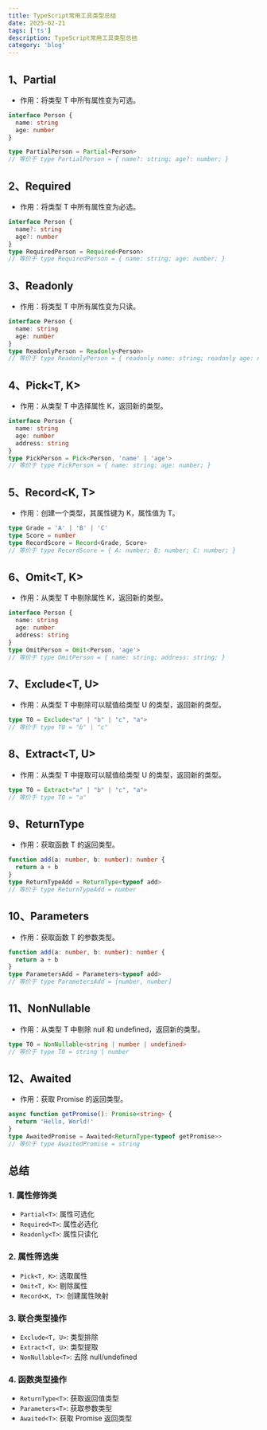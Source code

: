 ```yaml
---
title: TypeScript常用工具类型总结
date: 2025-02-21
tags: ['ts']
description: TypeScript常用工具类型总结
category: 'blog'
---
```


## 1、Partial<T>
- 作用：将类型 T 中所有属性变为可选。
```typescript
interface Person {
  name: string
  age: number
}

type PartialPerson = Partial<Person>
// 等价于 type PartialPerson = { name?: string; age?: number; }
```

## 2、Required<T>
- 作用：将类型 T 中所有属性变为必选。
```typescript
interface Person {
  name?: string
  age?: number
}
type RequiredPerson = Required<Person>
// 等价于 type RequiredPerson = { name: string; age: number; }
```

## 3、Readonly<T>
- 作用：将类型 T 中所有属性变为只读。
```typescript
interface Person {
  name: string
  age: number
}
type ReadonlyPerson = Readonly<Person>
// 等价于 type ReadonlyPerson = { readonly name: string; readonly age: number; }
```
## 4、Pick<T, K>
- 作用：从类型 T 中选择属性 K，返回新的类型。
```typescript
interface Person {
  name: string
  age: number
  address: string
}
type PickPerson = Pick<Person, 'name' | 'age'>
// 等价于 type PickPerson = { name: string; age: number; }
```

## 5、Record<K, T>
- 作用：创建一个类型，其属性键为 K，属性值为 T。
```typescript
type Grade = 'A' | 'B' | 'C'
type Score = number
type RecordScore = Record<Grade, Score>
// 等价于 type RecordScore = { A: number; B: number; C: number; }
```

## 6、Omit<T, K>
- 作用：从类型 T 中剔除属性 K，返回新的类型。
```typescript
interface Person {
  name: string
  age: number
  address: string
}
type OmitPerson = Omit<Person, 'age'>
// 等价于 type OmitPerson = { name: string; address: string; }
```

## 7、Exclude<T, U>
- 作用：从类型 T 中剔除可以赋值给类型 U 的类型，返回新的类型。
```typescript
type T0 = Exclude<"a" | "b" | "c", "a">
// 等价于 type T0 = "b" | "c"
```
## 8、Extract<T, U>
- 作用：从类型 T 中提取可以赋值给类型 U 的类型，返回新的类型。
```typescript
type T0 = Extract<"a" | "b" | "c", "a">
// 等价于 type T0 = "a"
```
## 9、ReturnType<T>
- 作用：获取函数 T 的返回类型。
```typescript
function add(a: number, b: number): number {
  return a + b
}
type ReturnTypeAdd = ReturnType<typeof add>
// 等价于 type ReturnTypeAdd = number
```
## 10、Parameters<T>
- 作用：获取函数 T 的参数类型。
```typescript
function add(a: number, b: number): number {
  return a + b
}
type ParametersAdd = Parameters<typeof add>
// 等价于 type ParametersAdd = [number, number]
```

## 11、NonNullable<T>
- 作用：从类型 T 中剔除 null 和 undefined，返回新的类型。
```typescript
type T0 = NonNullable<string | number | undefined>
// 等价于 type T0 = string | number
```

## 12、Awaited<T>
- 作用：获取 Promise<T> 的返回类型。
```typescript
async function getPromise(): Promise<string> {
  return 'Hello, World!'
}
type AwaitedPromise = Awaited<ReturnType<typeof getPromise>>
// 等价于 type AwaitedPromise = string
```
## 总结
### 1. 属性修饰类
- `Partial<T>`: 属性可选化
- `Required<T>`: 属性必选化
- `Readonly<T>`: 属性只读化

### 2. 属性筛选类
- `Pick<T, K>`: 选取属性
- `Omit<T, K>`: 剔除属性
- `Record<K, T>`: 创建属性映射

### 3. 联合类型操作
- `Exclude<T, U>`: 类型排除
- `Extract<T, U>`: 类型提取
- `NonNullable<T>`: 去除 null/undefined

### 4. 函数类型操作
- `ReturnType<T>`: 获取返回值类型
- `Parameters<T>`: 获取参数类型
- `Awaited<T>`: 获取 Promise 返回类型
